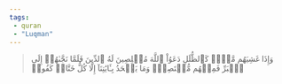 ```yaml
---
tags: 
 - quran 
 - "Luqman"
---
```


> وَإِذَا غَشِيَهُم مَّوۡجٞ كَٱلظُّلَلِ دَعَوُاْ ٱللَّهَ مُخۡلِصِينَ لَهُ ٱلدِّينَ فَلَمَّا نَجَّىٰهُمۡ إِلَى ٱلۡبَرِّ فَمِنۡهُم مُّقۡتَصِدٞۚ وَمَا يَجۡحَدُ بِـَٔايَٰتِنَآ إِلَّا كُلُّ خَتَّارٖ كَفُورٖ
